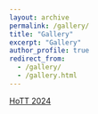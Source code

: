 ```yaml
---
layout: archive
permalink: /gallery/
title: "Gallery"
excerpt: "Gallery"
author_profile: true
redirect_from: 
  - /gallery/
  - /gallery.html
---
```



[HoTT 2024](HoTT_Group_Photo.jpeg)


